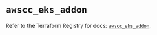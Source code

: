 # `awscc_eks_addon`

Refer to the Terraform Registry for docs: [`awscc_eks_addon`](https://registry.terraform.io/providers/hashicorp/awscc/0.70.0/docs/resources/eks_addon).
